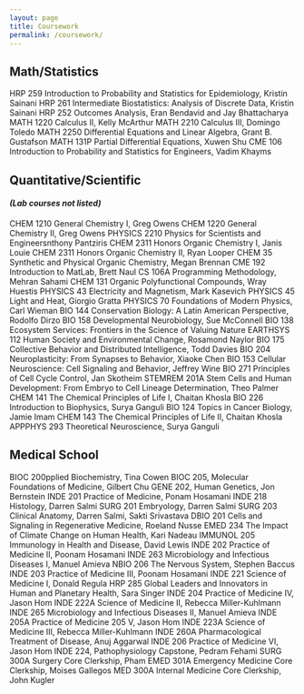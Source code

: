 ```yaml
---
layout: page
title: Coursework
permalink: /coursework/
---
```


## Math/Statistics
HRP 259 Introduction to Probability and Statistics for Epidemiology, Kristin Sainani
HRP 261 Intermediate Biostatistics: Analysis of Discrete Data, Kristin Sainani
HRP 252 Outcomes Analysis, Eran Bendavid and Jay Bhattacharya
MATH 1220 Calculus II, Kelly McArthur
MATH 2210 Calculus III, Domingo Toledo
MATH 2250 Differential Equations and Linear Algebra, Grant B. Gustafson
MATH 131P Partial Differential Equations, Xuwen Shu
CME 106 Introduction to Probability and Statistics for Engineers, Vadim Khayms

## Quantitative/Scientific 
#### _(Lab courses not listed)_
CHEM 1210 General Chemistry I, Greg Owens
CHEM 1220 General Chemistry II,  Greg Owens
PHYSICS 2210 Physics for Scientists and Engineersnthony Pantziris
CHEM 2311 Honors Organic Chemistry I, Janis Louie
CHEM 2311 Honors Organic Chemistry II, Ryan Looper
CHEM 35 Synthetic and Physical Organic Chemistry, Megan Brennan
CME 192 Introduction to MatLab, Brett Naul
CS 106A Programming Methodology, Mehran Sahami
CHEM 131 Organic Polyfunctional Compounds, Wray Huestis
PHYSICS 43 Electricity and Magnetism, Mark Kasevich
PHYSICS 45 Light and Heat, Giorgio Gratta 
PHYSICS 70 Foundations of Modern Physics, Carl Wieman
BIO 144 Conservation Biology: A Latin American Perspective, Rodolfo Dirzo
BIO 158 Developmental Neurobiology, Sue McConnell
BIO 138 Ecosystem Services: Frontiers in the Science of Valuing Nature
EARTHSYS 112 Human Society and Environmental Change, Rosamond Naylor
BIO 175 Collective Behavior and Distributed Intelligence, Todd Davies
BIO 204 Neuroplasticity: From Synapses to Behavior, Xiaoke Chen
BIO 153 Cellular Neuroscience: Cell Signaling and Behavior, Jeffrey Wine
BIO 271 Principles of Cell Cycle Control, Jan Skotheim
STEMREM 201A Stem Cells and Human Development: From Embryo to Cell Lineage Determination, Theo Palmer
CHEM 141 The Chemical Principles of Life I, Chaitan Khosla
BIO 226 Introduction to Biophysics, Surya Ganguli
BIO 124 Topics in Cancer Biology, Jamie Imam
CHEM 143 The Chemical Principles of Life II, Chaitan Khosla 
APPPHYS 293 Theoretical Neuroscience, Surya Ganguli

## Medical School
BIOC 200pplied Biochemistry, Tina Cowen
BIOC 205, Molecular Foundations of Medicine, Gilbert Chu
GENE 202, Human Genetics, Jon Bernstein
INDE 201 Practice of Medicine, Ponam Hosamani
INDE 218 Histology, Darren Salmi
SURG 201 Embryology, Darren Salmi 
SURG 203 Clinical Anatomy, Darren Salmi, Sakti Srivastava 
DBIO 201 Cells and Signaling in Regenerative Medicine, Roeland Nusse
EMED 234 The Impact of Climate Change on Human Health, Kari Nadeau 
IMMUNOL 205 Immunology in Health and Disease, David Lewis
INDE 202 Practice of Medicine II, Poonam Hosamani
INDE 263 Microbiology and Infectious Diseases I, Manuel Amieva
NBIO 206 The Nervous System, Stephen Baccus
INDE 203 Practice of Medicine III, Poonam Hosamani
INDE 221 Science of Medicine I, Donald Regula 
HRP 285 Global Leaders and Innovators in Human and Planetary Health, Sara Singer
INDE 204 Practice of Medicine IV, Jason Hom
INDE 222A Science of Medicine II, Rebecca Miller-Kuhlmann
INDE 265 Microbiology and Infectious Diseases II, Manuel Amieva
INDE 205A Practice of Medicine 205 V, Jason Hom
INDE 223A Science of Medicine III, Rebecca Miller-Kuhlmann
INDE 260A Pharmacological Treatment of Disease, Anuj Aggarwal 
INDE 206 Practice of Medicine VI, Jason Hom
INDE 224, Pathophysiology Capstone, Pedram Fehami
SURG 300A Surgery Core Clerkship, Pham
EMED 301A Emergency Medicine Core Clerkship, Moises Gallegos 
MED 300A Internal Medicine Core Clerkship, John Kugler
